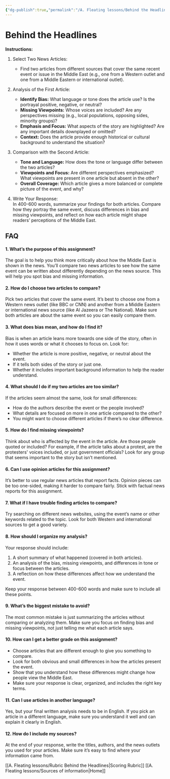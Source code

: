 ```yaml
---
{"dg-publish":true,"permalink":"/A. Fleating lessons/Behind the Headlines/"}
---
```


# Behind the Headlines

**Instructions:**
1. Select Two News Articles:
    
    - Find two articles from different sources that cover the same recent event or issue in the Middle East (e.g., one from a Western outlet and one from a Middle Eastern or international outlet).
2. Analysis of the First Article:
    
    - **Identify Bias:** What language or tone does the article use? Is the portrayal positive, negative, or neutral?
    - **Missing Viewpoints:** Whose voices are included? Are any perspectives missing (e.g., local populations, opposing sides, minority groups)?
    - **Emphasis and Focus:** What aspects of the story are highlighted? Are any important details downplayed or omitted?
    - **Context:** Does the article provide enough historical or cultural background to understand the situation?
3. Comparison with the Second Article:
    
    - **Tone and Language:** How does the tone or language differ between the two articles?
    - **Viewpoints and Focus:** Are different perspectives emphasized? What viewpoints are present in one article but absent in the other?
    - **Overall Coverage:** Which article gives a more balanced or complete picture of the event, and why?
4. Write Your Response:  
    In 400-600 words, summarize your findings for both articles. Compare how they portray the same event, discuss differences in bias and missing viewpoints, and reflect on how each article might shape readers’ perceptions of the Middle East.

## FAQ
#### **1. What’s the purpose of this assignment?**

The goal is to help you think more critically about how the Middle East is shown in the news. You’ll compare two news articles to see how the same event can be written about differently depending on the news source. This will help you spot bias and missing information.

#### **2. How do I choose two articles to compare?**

Pick two articles that cover the same event. It’s best to choose one from a Western news outlet (like BBC or CNN) and another from a Middle Eastern or international news source (like Al Jazeera or The National). Make sure both articles are about the same event so you can easily compare them.

#### **3. What does bias mean, and how do I find it?**

Bias is when an article leans more towards one side of the story, often in how it uses words or what it chooses to focus on. Look for:

- Whether the article is more positive, negative, or neutral about the event.
- If it tells both sides of the story or just one.
- Whether it includes important background information to help the reader understand.

#### **4. What should I do if my two articles are too similar?**

If the articles seem almost the same, look for small differences:

- How do the authors describe the event or the people involved?
- What details are focused on more in one article compared to the other?
- You might want to choose different articles if there’s no clear difference.

#### **5. How do I find missing viewpoints?**

Think about who is affected by the event in the article. Are those people quoted or included? For example, if the article talks about a protest, are the protesters' voices included, or just government officials? Look for any group that seems important to the story but isn’t mentioned.

#### **6. Can I use opinion articles for this assignment?**

It’s better to use regular news articles that report facts. Opinion pieces can be too one-sided, making it harder to compare fairly. Stick with factual news reports for this assignment.

#### **7. What if I have trouble finding articles to compare?**

Try searching on different news websites, using the event’s name or other keywords related to the topic. Look for both Western and international sources to get a good variety.

#### **8. How should I organize my analysis?**

Your response should include:

1. A short summary of what happened (covered in both articles).
2. An analysis of the bias, missing viewpoints, and differences in tone or focus between the articles.
3. A reflection on how these differences affect how we understand the event.

Keep your response between 400-600 words and make sure to include all these points.

#### **9. What’s the biggest mistake to avoid?**

The most common mistake is just summarizing the articles without comparing or analyzing them. Make sure you focus on finding bias and missing viewpoints, not just telling me what each article says.

#### **10. How can I get a better grade on this assignment?**

- Choose articles that are different enough to give you something to compare.
- Look for both obvious and small differences in how the articles present the event.
- Show that you understand how these differences might change how people view the Middle East.
- Make sure your response is clear, organized, and includes the right key terms.

#### **11. Can I use articles in another language?**

Yes, but your final written analysis needs to be in English. If you pick an article in a different language, make sure you understand it well and can explain it clearly in English.

#### **12. How do I include my sources?**

At the end of your response, write the titles, authors, and the news outlets you used for your articles. Make sure it’s easy to find where your information came from.


[[A. Fleating lessons/Rubric Behind the Headlines\|Scoring Rubric]]
[[A. Fleating lessons/Sources of information\|Home]]